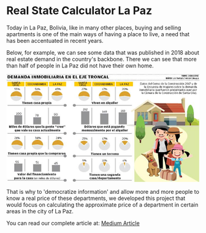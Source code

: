 # Real State Calculator La Paz
Today in La Paz, Bolivia, like in many other places, buying and selling apartments is one of the main ways of having a place to live, a need that has been accentuated in recent years.

Below, for example, we can see some data that was published in 2018 about real estate demand in the country's backbone. There we can see that more than half of people in La Paz did not have their own home.


![Imagen estadísticas](https://github.com/TheWeenhayek/real_state_calculator_LP/blob/master/estadisticsLP.png)

That is why to 'democratize information' and allow more and more people to know a real price of these departments, we developed this project that would focus on calculating the approximate price of a department in certain areas in the city of La Paz.

You can read our complete article at: [Medium Article](https://medium.com/data-science-bolivia/calculadora-inmobiliaria-lp-una-aplicaci%C3%B3n-de-machine-learning-21a1f0da9611)
